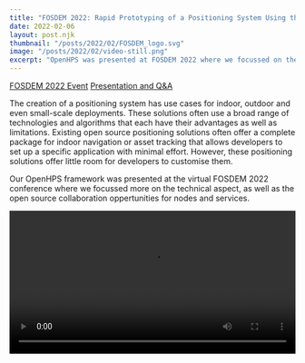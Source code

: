 ```yaml
---
title: "FOSDEM 2022: Rapid Prototyping of a Positioning System Using the OpenHPS Framework"
date: 2022-02-06
layout: post.njk
thumbnail: "/posts/2022/02/FOSDEM_logo.svg"
image: "/posts/2022/02/video-still.png"
excerpt: "OpenHPS was presented at FOSDEM 2022 where we focussed on the open source collaboration oppertunities and presented the framework from a more technical point of view."
---
```


<div class="btn-header">
<a href="https://fosdem.org/2022/schedule/event/lt_openhps/" class="btn btn-red"><i class="fa fa-calendar"></i>FOSDEM 2022 Event</a>
<a href="https://video.fosdem.org/2022/L.lightningtalks/lt_openhps.mp4" class="btn btn-green"><i class="fa fa-file-video-o"></i>Presentation and Q&A</a>
</div>

The creation of a positioning system has use cases for indoor, outdoor and even small-scale deployments. These solutions often use a broad range of technologies and algorithms that each have their advantages as well as limitations. Existing open source positioning solutions often offer a complete package for indoor navigation or asset tracking that allows developers to set up a specific application with minimal effort. However, these positioning solutions offer little room for developers to customise them.

Our OpenHPS framework was presented at the virtual FOSDEM 2022 conference where we focussed more on the technical aspect, as well as the open source collaboration oppertunities for nodes and services.

<video width="100%" controls>
    <source src="http://bofh.nikhef.nl/events/FOSDEM/2022/L.lightningtalks/lt_openhps.webm" type="video/webm">
    <!-- MP4 seems to pause after 4 seconds -->
    <source src="http://bofh.nikhef.nl/events/FOSDEM/2022/L.lightningtalks/lt_openhps.mp4" type="video/mp4">
    Your browser does not support the video tag.
</video>